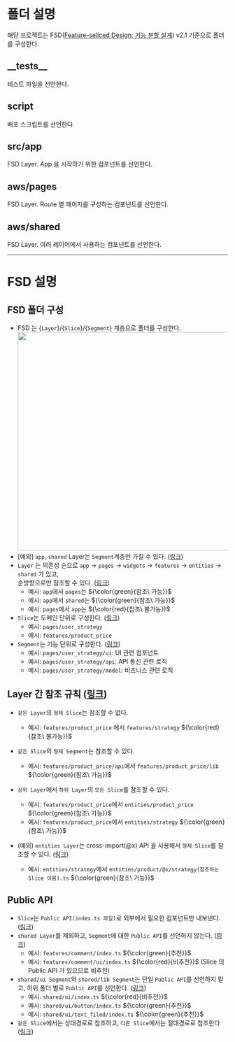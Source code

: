 # 폴더 설명

해당 프로젝트는 FSD([Feature-seliced Design; 기능 분할 설계](https://feature-sliced.design/kr/)) v2.1 기준으로 폴더를 구성한다.

## \_\_tests__

테스트 파일을 선언한다.

## script

배포 스크립트를 선언한다.

## src/app

FSD Layer. App 을 시작하기 위한 컴포넌트를 선언한다.

## aws/pages

FSD Layer. Route 별 페이지를 구성하는 컴포넌트를 선언한다.

## aws/shared

FSD Layer. 여러 레이어에서 사용하는 컴포넌트를 선언한다.

---

# FSD 설명

## FSD 폴더 구성

- FSD 는 {`Layer`}/{`Slice`}/{`Segment`} 계층으로 폴더를 구성한다.   
  <img width="500" src="https://feature-sliced.design/kr/assets/images/visual_schema-e826067f573946613dcdc76e3f585082.jpg">
- [예외] `app`, `shared` Layer는 `Segment`계층만 가질 수 있다.
  ([링크](https://feature-sliced.design/kr/docs/get-started/overview#layers))
- `Layer` 는 의존성 순으로 `app` -> `pages` -> `widgets` -> `features` -> `entities` -> `shared` 가 있고,  
  순방향으로만 참조할 수 있다. ([링크](https://feature-sliced.design/kr/docs/get-started/overview#layers))
    - 예시: `app`에서 `pages`는 ${\color{green}{참조\ 가능}}$
    - 예시: `app`에서 `shared`는 ${\color{green}{참조\ 가능}}$
    - 예시: `pages`에서 `app`는 ${\color{red}{참조\ 불가능}}$
- `Slice`는 도메인 단위로 구성한다. ([링크](https://feature-sliced.design/kr/docs/reference/slices-segments#slices))
    - 예시: `pages/user_strategy`
    - 예시: `features/product_price`
- `Segment`는 기능 단위로 구성한다. ([링크](https://feature-sliced.design/kr/docs/reference/slices-segments#segments))
    - 예시: `pages/user_strategy/ui`: UI 관련 컴포넌트
    - 예시: `pages/user_strategy/api`: API 통신 관련 로직
    - 예시: `pages/user_strategy/model`: 비즈니스 관련 로직

## Layer 간 참조 규칙 ([링크](https://feature-sliced.design/kr/docs/reference/layers#import-rule-on-layers))

- `같은 Layer`의 `형제 Slice`는 참조할 수 없다.
    - 예시: `features/product_price` 에서 `features/strategy` ${\color{red}{참조\ 불가능}}$
- `같은 Slice`의 `형제 Segment`는 참조할 수 있다.
    - 예시: `features/product_price/api`에서 `features/product_price/lib` ${\color{green}{참조\ 가능}}$
- `상위 Layer`에서 `하위 Layer`의 `모든 Slice`를 참조할 수 있다.
    - 예시: `features/product_price`에서 `entities/product_price` ${\color{green}{참조\ 가능}}$
    - 예시: `features/product_price`에서 `entities/strategy` ${\color{green}{참조\ 가능}}$

- (예외) `entities Layer`는 cross-import(@x) API 을 사용해서 `형제 Slice`를 참조할 수 있다.
  ([링크](https://feature-sliced.design/kr/docs/reference/public-api#public-api-for-cross-imports))
    - 예시: `entities/strategy`에서 `entities/product/@x/strategy(참조하는 Slice 이름).ts` ${\color{green}{참조\ 가능}}$

## Public API

- `Slice`는 `Public API(index.ts 파일)`로 외부에서 필요한 컴포넌트만 내보낸다.
  ([링크](https://feature-sliced.design/kr/docs/reference/public-api))
- `shared Layer`를 제외하고, `Segment`에 대한 `Public API`를 선언하지 않는다.
  ([링크](https://feature-sliced.design/kr/docs/reference/public-api#worse-performance-of-bundlers-on-large-projects))
    - 예시: `features/comment/index.ts` ${\color{green}{추천}}$
    - 예시: `features/comment/ui/index.ts` ${\color{red}{비추천}}$ (Slice 의 Public API 가 있으므로 비추천)
- `shared/ui Segment`와 `shared/lib Segment`는 단일 `Public API`를 선언하지 말고, 하위 폴더 별로 `Public API`를 선언한다.
  ([링크](https://feature-sliced.design/kr/docs/reference/public-api#large-bundles))
    - 예시: `shared/ui/index.ts` ${\color{red}{비추천}}$
    - 예시: `shared/ui/button/index.ts` ${\color{green}{추천}}$
    - 예시: `shared/ui/text_filed/index.ts` ${\color{green}{추천}}$
- `같은 Slice`에서는 상대경로로 참조하고, `다른 Slice`에서는 절대경로로 참조한다
  ([링크](https://feature-sliced.design/kr/docs/reference/public-api#circular-imports))


